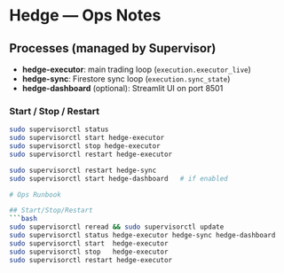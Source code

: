 # Hedge — Ops Notes

## Processes (managed by Supervisor)
- **hedge-executor**: main trading loop (`execution.executor_live`)
- **hedge-sync**: Firestore sync loop (`execution.sync_state`)
- **hedge-dashboard** (optional): Streamlit UI on port 8501

### Start / Stop / Restart
```bash
sudo supervisorctl status
sudo supervisorctl start hedge-executor
sudo supervisorctl stop hedge-executor
sudo supervisorctl restart hedge-executor

sudo supervisorctl restart hedge-sync
sudo supervisorctl start hedge-dashboard   # if enabled

# Ops Runbook

## Start/Stop/Restart
```bash
sudo supervisorctl reread && sudo supervisorctl update
sudo supervisorctl status hedge-executor hedge-sync hedge-dashboard
sudo supervisorctl start  hedge-executor
sudo supervisorctl stop   hedge-executor
sudo supervisorctl restart hedge-executor
